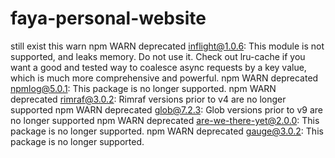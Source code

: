 # faya-personal-website

still exist this warn
npm WARN deprecated inflight@1.0.6: This module is not supported, and leaks memory. Do not use it. Check out lru-cache if you want a good and tested way to coalesce async requests by a key value, which is much more comprehensive and powerful.
npm WARN deprecated npmlog@5.0.1: This package is no longer supported.
npm WARN deprecated rimraf@3.0.2: Rimraf versions prior to v4 are no longer supported
npm WARN deprecated glob@7.2.3: Glob versions prior to v9 are no longer supported
npm WARN deprecated are-we-there-yet@2.0.0: This package is no longer supported.
npm WARN deprecated gauge@3.0.2: This package is no longer supported.
